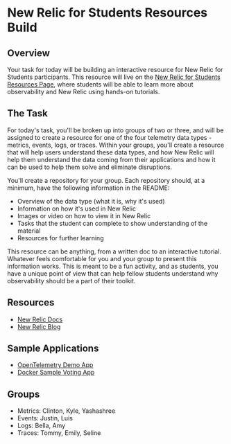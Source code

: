 # New Relic for Students Resources Build

## Overview
Your task for today will be building an interactive resource for New Relic for Students participants. This resource will live on the [New Relic for Students Resources Page](https://newrelic.com/students/resources), where students will be able to learn more about observability and New Relic using hands-on tutorials.

## The Task
For today's task, you'll be broken up into groups of two or three, and will be assigned to create a resource for one of the four telemetry data types - metrics, events, logs, or traces. Within your groups, you'll create a resource that will help users understand these data types, and how New Relic will help them understand the data coming from their applications and how it can be used to help them solve and eliminate disruptions.

You'll create a repository for your group. Each repository should, at a minimum, have the following information in the README:
- Overview of the data type (what it is, why it's used)
- Information on how it's used in New Relic
- Images or video on how to view it in New Relic
- Tasks that the student can complete to show understanding of the material
- Resources for further learning

This resource can be anything, from a written doc to an interactive tutorial. Whatever feels comfortable for you and your group to present this information works. This is meant to be a fun activity, and as students, you have a unique point of view that can help fellow students understand why observability should be a part of their toolkit.

## Resources
- [New Relic Docs](https://docs.newrelic.com/)
- [New Relic Blog](https://newrelic.com/blog)

## Sample Applications
- [OpenTelemetry Demo App](https://github.com/open-telemetry/opentelemetry-demo)
- [Docker Sample Voting App](https://github.com/dockersamples/example-voting-app)

## Groups
- Metrics: Clinton, Kyle, Yashashree
- Events: Justin, Luis
- Logs: Bella, Amy
- Traces: Tommy, Emily, Seline

